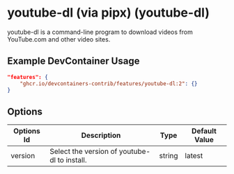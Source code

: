 
# youtube-dl (via pipx) (youtube-dl)

youtube-dl is a command-line program to download videos from YouTube.com and other video sites.

## Example DevContainer Usage

```json
"features": {
    "ghcr.io/devcontainers-contrib/features/youtube-dl:2": {}
}
```

## Options

| Options Id | Description | Type | Default Value |
|-----|-----|-----|-----|
| version | Select the version of youtube-dl to install. | string | latest |


